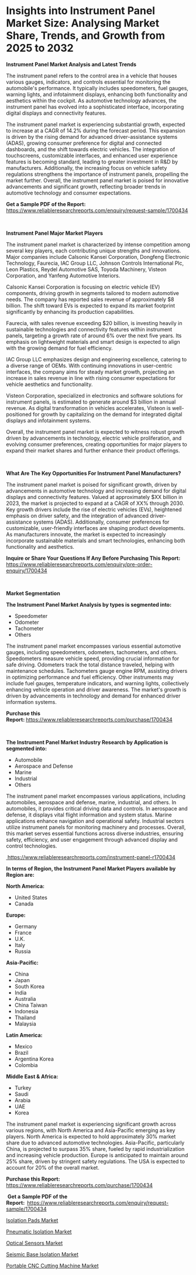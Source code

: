 <p><h1>Insights into Instrument Panel Market Size: Analysing Market Share, Trends, and Growth from 2025 to 2032</h1></p><p><strong>Instrument Panel Market Analysis and Latest Trends</strong></p>
<p><p>The instrument panel refers to the control area in a vehicle that houses various gauges, indicators, and controls essential for monitoring the automobile's performance. It typically includes speedometers, fuel gauges, warning lights, and infotainment displays, enhancing both functionality and aesthetics within the cockpit. As automotive technology advances, the instrument panel has evolved into a sophisticated interface, incorporating digital displays and connectivity features.</p><p>The instrument panel market is experiencing substantial growth, expected to increase at a CAGR of 14.2% during the forecast period. This expansion is driven by the rising demand for advanced driver-assistance systems (ADAS), growing consumer preference for digital and connected dashboards, and the shift towards electric vehicles. The integration of touchscreens, customizable interfaces, and enhanced user experience features is becoming standard, leading to greater investment in R&D by manufacturers. Additionally, the increasing focus on vehicle safety regulations strengthens the importance of instrument panels, propelling the market further. Overall, the instrument panel market is poised for innovative advancements and significant growth, reflecting broader trends in automotive technology and consumer expectations.</p></p>
<p><strong>Get a Sample PDF of the Report:&nbsp;</strong> <a href="https://www.reliableresearchreports.com/enquiry/request-sample/1700434?utm_campaign=10&utm_medium=2&utm_source=Github&utm_content=ia&utm_term=19022025&utm_id=instrument-panel">https://www.reliableresearchreports.com/enquiry/request-sample/1700434</a></p>
<p>&nbsp;</p>
<p><strong>Instrument Panel Major Market Players</strong></p>
<p><p>The instrument panel market is characterized by intense competition among several key players, each contributing unique strengths and innovations. Major companies include Calsonic Kansei Corporation, Dongfeng Electronic Technology, Faurecia, IAC Group LLC, Johnson Controls International Plc, Leon Plastics, Reydel Automotive SAS, Toyoda Machinery, Visteon Corporation, and Yanfeng Automotive Interiors.</p><p>Calsonic Kansei Corporation is focusing on electric vehicle (EV) components, driving growth in segments tailored to modern automotive needs. The company has reported sales revenue of approximately $8 billion. The shift toward EVs is expected to expand its market footprint significantly by enhancing its production capabilities.</p><p>Faurecia, with sales revenue exceeding $20 billion, is investing heavily in sustainable technologies and connectivity features within instrument panels, targeting a growth rate of around 6% over the next five years. Its emphasis on lightweight materials and smart design is expected to align with the growing demand for fuel efficiency.</p><p>IAC Group LLC emphasizes design and engineering excellence, catering to a diverse range of OEMs. With continuing innovations in user-centric interfaces, the company aims for steady market growth, projecting an increase in sales revenue in line with rising consumer expectations for vehicle aesthetics and functionality.</p><p>Visteon Corporation, specialized in electronics and software solutions for instrument panels, is estimated to generate around $3 billion in annual revenue. As digital transformation in vehicles accelerates, Visteon is well-positioned for growth by capitalizing on the demand for integrated digital displays and infotainment systems.</p><p>Overall, the instrument panel market is expected to witness robust growth driven by advancements in technology, electric vehicle proliferation, and evolving consumer preferences, creating opportunities for major players to expand their market shares and further enhance their product offerings.</p></p>
<p>&nbsp;</p>
<p><strong>What Are The Key Opportunities For Instrument Panel Manufacturers?</strong></p>
<p><p>The instrument panel market is poised for significant growth, driven by advancements in automotive technology and increasing demand for digital displays and connectivity features. Valued at approximately $XX billion in 2023, the market is projected to expand at a CAGR of XX% through 2030. Key growth drivers include the rise of electric vehicles (EVs), heightened emphasis on driver safety, and the integration of advanced driver-assistance systems (ADAS). Additionally, consumer preferences for customizable, user-friendly interfaces are shaping product developments. As manufacturers innovate, the market is expected to increasingly incorporate sustainable materials and smart technologies, enhancing both functionality and aesthetics.</p></p>
<p><strong>Inquire or Share Your Questions If Any Before Purchasing This Report:</strong> <a href="https://www.reliableresearchreports.com/enquiry/pre-order-enquiry/1700434?utm_campaign=10&utm_medium=2&utm_source=Github&utm_content=ia&utm_term=19022025&utm_id=instrument-panel">https://www.reliableresearchreports.com/enquiry/pre-order-enquiry/1700434</a></p>
<p>&nbsp;</p>
<p><strong>Market Segmentation</strong></p>
<p><strong>The Instrument Panel Market Analysis by types is segmented into:</strong></p>
<p><ul><li>Speedometer</li><li>Odometer</li><li>Tachometer</li><li>Others</li></ul></p>
<p><p>The instrument panel market encompasses various essential automotive gauges, including speedometers, odometers, tachometers, and others. Speedometers measure vehicle speed, providing crucial information for safe driving. Odometers track the total distance traveled, helping with maintenance schedules. Tachometers gauge engine RPM, assisting drivers in optimizing performance and fuel efficiency. Other instruments may include fuel gauges, temperature indicators, and warning lights, collectively enhancing vehicle operation and driver awareness. The market's growth is driven by advancements in technology and demand for enhanced driver information systems.</p></p>
<p><strong>Purchase this Report:&nbsp;</strong><a href="https://www.reliableresearchreports.com/purchase/1700434?utm_campaign=10&utm_medium=2&utm_source=Github&utm_content=ia&utm_term=19022025&utm_id=instrument-panel">https://www.reliableresearchreports.com/purchase/1700434</a></p>
<p>&nbsp;</p>
<p><strong>The Instrument Panel Market Industry Research by Application is segmented into:</strong></p>
<p><ul><li>Automobile</li><li>Aerospace and Defense</li><li>Marine</li><li>Industrial</li><li>Others</li></ul></p>
<p><p>The instrument panel market encompasses various applications, including automobiles, aerospace and defense, marine, industrial, and others. In automobiles, it provides critical driving data and controls. In aerospace and defense, it displays vital flight information and system status. Marine applications enhance navigation and operational safety. Industrial sectors utilize instrument panels for monitoring machinery and processes. Overall, this market serves essential functions across diverse industries, ensuring safety, efficiency, and user engagement through advanced display and control technologies.</p></p>
<p><a href="https://www.reliableresearchreports.com/instrument-panel-r1700434?utm_campaign=10&utm_medium=2&utm_source=Github&utm_content=ia&utm_term=19022025&utm_id=instrument-panel">&nbsp;https://www.reliableresearchreports.com/instrument-panel-r1700434</a></p>
<p><strong>In terms of Region, the Instrument Panel Market Players available by Region are:</strong></p>
<p>
    <p> <strong> North America: </strong>
        <ul>
            <li>United States</li>
            <li>Canada</li>
        </ul>
        </p> 
    <p> <strong> Europe: </strong>
        <ul>
            <li>Germany</li>
            <li>France</li>
            <li>U.K.</li>
            <li>Italy</li>
            <li>Russia</li>
        </ul>
        </p> 
    <p> <strong> Asia-Pacific: </strong>
        <ul>
            <li>China</li>
            <li>Japan</li>
            <li>South Korea</li>
            <li>India</li>
            <li>Australia</li>
            <li>China Taiwan</li>
            <li>Indonesia</li>
            <li>Thailand</li>
            <li>Malaysia</li>
        </ul>
        </p> 
    <p> <strong> Latin America: </strong>
        <ul>
            <li>Mexico</li>
            <li>Brazil</li>
            <li>Argentina Korea</li>
            <li>Colombia</li>
        </ul>
        </p> 
    <p> <strong> Middle East & Africa: </strong>
        <ul>
            <li>Turkey</li>
            <li>Saudi</li>
            <li>Arabia</li>
            <li>UAE</li>
            <li>Korea</li>
        </ul>
    </p>
    </p>
<p><p>The instrument panel market is experiencing significant growth across various regions, with North America and Asia-Pacific emerging as key players. North America is expected to hold approximately 30% market share due to advanced automotive technologies. Asia-Pacific, particularly China, is projected to surpass 35% share, fueled by rapid industrialization and increasing vehicle production. Europe is anticipated to maintain around 25% share, driven by stringent safety regulations. The USA is expected to account for 20% of the overall market.</p></p>
<p><strong>Purchase this Report: </strong><a href="https://www.reliableresearchreports.com/purchase/1700434?utm_campaign=10&utm_medium=2&utm_source=Github&utm_content=ia&utm_term=19022025&utm_id=instrument-panel">https://www.reliableresearchreports.com/purchase/1700434</a></p>
<p>&nbsp;<strong>Get a Sample PDF of the Report:&nbsp;&nbsp;</strong><a href="https://www.reliableresearchreports.com/enquiry/request-sample/1700434?utm_campaign=10&utm_medium=2&utm_source=Github&utm_content=ia&utm_term=19022025&utm_id=instrument-panel">https://www.reliableresearchreports.com/enquiry/request-sample/1700434</a></p>
<p><strong></strong></p>
<p><p><a href="https://github.com/tselahiara/Market-Research-Report-List-1/blob/main/isolation-pads-market.md?utm_campaign=10&utm_medium=2&utm_source=Github&utm_content=ia&utm_term=19022025&utm_id=instrument-panel">Isolation Pads Market</a></p><p><a href="https://github.com/boyermaragaret8392/Market-Research-Report-List-1/blob/main/pneumatic-isolation-market.md?utm_campaign=10&utm_medium=2&utm_source=Github&utm_content=ia&utm_term=19022025&utm_id=instrument-panel">Pneumatic Isolation Market</a></p><p><a href="https://github.com/anuellaruska/Market-Research-Report-List-1/blob/main/optical-sensors-market.md?utm_campaign=10&utm_medium=2&utm_source=Github&utm_content=ia&utm_term=19022025&utm_id=instrument-panel">Optical Sensors Market</a></p><p><a href="https://github.com/berbelsagwan/Market-Research-Report-List-1/blob/main/seismic-base-isolation-market.md?utm_campaign=10&utm_medium=2&utm_source=Github&utm_content=ia&utm_term=19022025&utm_id=instrument-panel">Seismic Base Isolation Market</a></p><p><a href="https://github.com/waverlyam689/Market-Research-Report-List-1/blob/main/portable-cnc-cutting-machine-market.md?utm_campaign=10&utm_medium=2&utm_source=Github&utm_content=ia&utm_term=19022025&utm_id=instrument-panel">Portable CNC Cutting Machine Market</a></p></p>